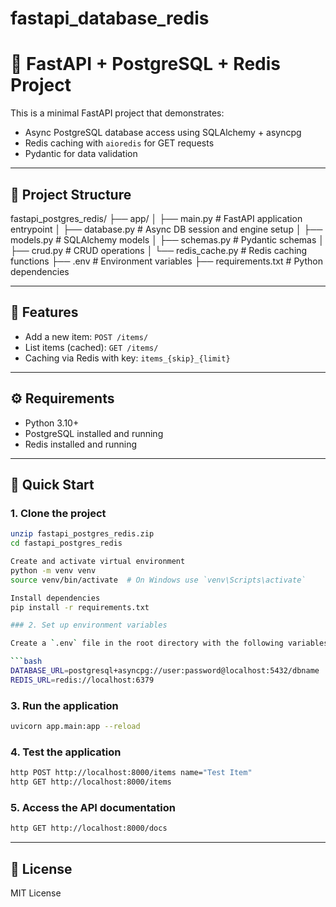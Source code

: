 # fastapi_database_redis
# 🚀 FastAPI + PostgreSQL + Redis Project

This is a minimal FastAPI project that demonstrates:

- Async PostgreSQL database access using SQLAlchemy + asyncpg
- Redis caching with `aioredis` for GET requests
- Pydantic for data validation

---

## 📂 Project Structure

fastapi_postgres_redis/
├── app/
│ ├── main.py # FastAPI application entrypoint
│ ├── database.py # Async DB session and engine setup
│ ├── models.py # SQLAlchemy models
│ ├── schemas.py # Pydantic schemas
│ ├── crud.py # CRUD operations
│ └── redis_cache.py # Redis caching functions
├── .env # Environment variables
├── requirements.txt # Python dependencies

---

## 🧪 Features

- Add a new item: `POST /items/`
- List items (cached): `GET /items/`
- Caching via Redis with key: `items_{skip}_{limit}`

---

## ⚙️ Requirements

- Python 3.10+
- PostgreSQL installed and running
- Redis installed and running

---

## 🚀 Quick Start

### 1. Clone the project

```bash
unzip fastapi_postgres_redis.zip
cd fastapi_postgres_redis

Create and activate virtual environment
python -m venv venv
source venv/bin/activate  # On Windows use `venv\Scripts\activate`

Install dependencies
pip install -r requirements.txt

### 2. Set up environment variables

Create a `.env` file in the root directory with the following variables:

```bash
DATABASE_URL=postgresql+asyncpg://user:password@localhost:5432/dbname
REDIS_URL=redis://localhost:6379
```

### 3. Run the application

```bash
uvicorn app.main:app --reload
```

### 4. Test the application

```bash
http POST http://localhost:8000/items name="Test Item"
http GET http://localhost:8000/items
```

### 5. Access the API documentation

```bash
http GET http://localhost:8000/docs
```

---

## 📝 License

MIT License
